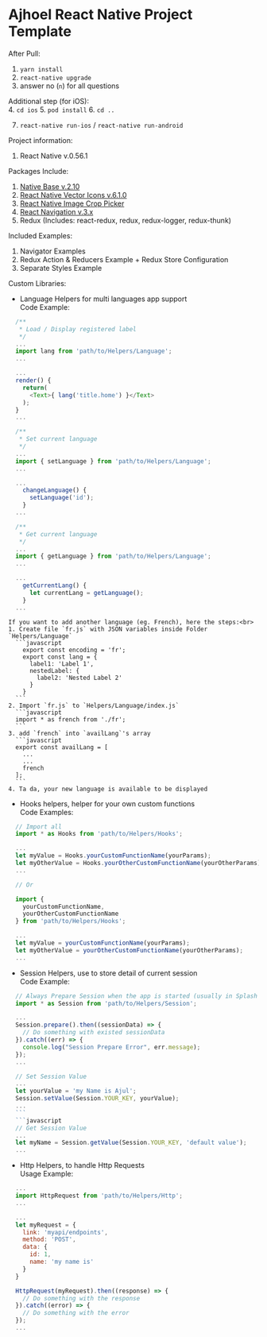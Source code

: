 # Ajhoel React Native Project Template

After Pull:<br>
1. `yarn install`
2. `react-native upgrade`
3. answer no (`n`) for all questions

Additional step (for iOS):<br>
4. `cd ios`
5. `pod install`
6. `cd ..`

7. `react-native run-ios` / `react-native run-android`

Project information:<br>
1. React Native v.0.56.1

Packages Include:<br>
1. [Native Base v.2.10](https://nativebase.io)
2. [React Native Vector Icons v.6.1.0](https://github.com/oblador/react-native-vector-icons)
3. [React Native Image Crop Picker](https://github.com/ivpusic/react-native-image-crop-picker)
4. [React Navigation v.3.x](https://reactnavigation.org/docs/en/getting-started.html)
5. Redux (Includes: react-redux, redux, redux-logger, redux-thunk)

Included Examples:<br>
1. Navigator Examples
2. Redux Action & Reducers Example + Redux Store Configuration
3. Separate Styles Example

Custom Libraries:
  * Language Helpers for multi languages app support<br>
  Code Example:<br>

  ```javascript
    /**
     * Load / Display registered label
     */
    ...
    import lang from 'path/to/Helpers/Language';
    ...

    ...
    render() {
      return(
        <Text>{ lang('title.home') }</Text>
      );      
    }
    ...
  ```
  ```javascript
    /**
     * Set current language
     */
    ...
    import { setLanguage } from 'path/to/Helpers/Language';
    ...

    ...
      changeLanguage() {
        setLanguage('id');
      }
    ...
  ```
  ```javascript
    /**
     * Get current language
     */
    ...
    import { getLanguage } from 'path/to/Helpers/Language';
    ...

    ...
      getCurrentLang() {
        let currentLang = getLanguage();
      }
    ...
  ```
    If you want to add another language (eg. French), here the steps:<br>
    1. Create file `fr.js` with JSON variables inside Folder `Helpers/Language`
      ```javascript
        export const encoding = 'fr';
        export const lang = {
          label1: 'Label 1',
          nestedLabel: {
            label2: 'Nested Label 2'
          }
        }
      ```
    2. Import `fr.js` to `Helpers/Language/index.js`
      ```javascript
      import * as french from './fr';
      ```
    3. add `french` into `availLang`'s array
      ```javascript
      export const availLang = [
        ...
        ...
        french
      ];
      ```
    4. Ta da, your new language is available to be displayed

  * Hooks helpers, helper for your own custom functions<br>Code Examples:<br>
  ```javascript
    // Import all
    import * as Hooks from 'path/to/Helpers/Hooks';

    ...
    let myValue = Hooks.yourCustomFunctionName(yourParams);
    let myOtherValue = Hooks.yourOtherCustomFunctionName(yourOtherParams);
    ...

    // Or

    import {
      yourCustomFunctionName,
      yourOtherCustomFunctionName
    } from 'path/to/Helpers/Hooks';

    ...
    let myValue = yourCustomFunctionName(yourParams);
    let myOtherValue = yourOtherCustomFunctionName(yourOtherParams);
    ...
  ```

  * Session Helpers, use to store detail of current session<br>Code Example:<br>
  ```javascript
    // Always Prepare Session when the app is started (usually in Splash Screen)
    import * as Session from 'path/to/Helpers/Session';

    ...
    Session.prepare().then((sessionData) => {
      // Do something with existed sessionData
    }).catch((err) => {
      console.log("Session Prepare Error", err.message);
    });
    ...
  ```
  ```javascript
    // Set Session Value
    ...
    let yourValue = 'my Name is Ajul';
    Session.setValue(Session.YOUR_KEY, yourValue);
    ...
    ```
    ```javascript
    // Get Session Value
    ...
    let myName = Session.getValue(Session.YOUR_KEY, 'default value');
    ...
  ```

  * Http Helpers, to handle Http Requests<br>Usage Example:<br>
  ```javascript
    ...
    import HttpRequest from 'path/to/Helpers/Http';
    ...

    ...
    let myRequest = {
      link: 'myapi/endpoints',
      method: 'POST',
      data: {
        id: 1,
        name: 'my name is'
      }
    }

    HttpRequest(myRequest).then((response) => {
      // Do something with the response
    }).catch((error) => {
      // Do something with the error
    });
    ...
  ```
